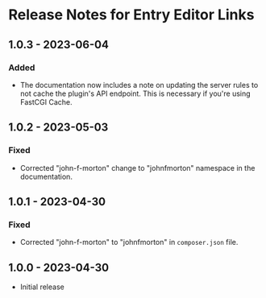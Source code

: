 # Release Notes for Entry Editor Links

## 1.0.3 - 2023-06-04

### Added
- The documentation now includes a note on updating the server rules to not cache the plugin's API endpoint. This is necessary if you're using FastCGI Cache.

## 1.0.2 - 2023-05-03

### Fixed
- Corrected "john-f-morton" change to "johnfmorton" namespace in the documentation.

## 1.0.1 - 2023-04-30

### Fixed
- Corrected "john-f-morton" to "johnfmorton" in `composer.json` file.

## 1.0.0 - 2023-04-30
- Initial release

